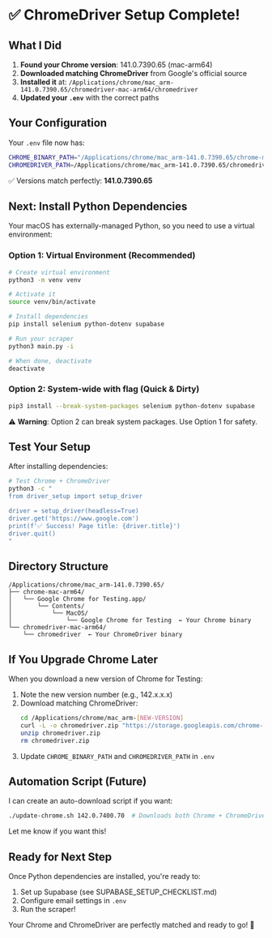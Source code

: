 # ✅ ChromeDriver Setup Complete!

## What I Did

1. **Found your Chrome version**: 141.0.7390.65 (mac-arm64)
2. **Downloaded matching ChromeDriver** from Google's official source
3. **Installed it** at: `/Applications/chrome/mac_arm-141.0.7390.65/chromedriver-mac-arm64/chromedriver`
4. **Updated your `.env`** with the correct paths

## Your Configuration

Your `.env` file now has:

```bash
CHROME_BINARY_PATH="/Applications/chrome/mac_arm-141.0.7390.65/chrome-mac-arm64/Google Chrome for Testing.app/Contents/MacOS/Google Chrome for Testing"
CHROMEDRIVER_PATH=/Applications/chrome/mac_arm-141.0.7390.65/chromedriver-mac-arm64/chromedriver
```

✅ Versions match perfectly: **141.0.7390.65**

## Next: Install Python Dependencies

Your macOS has externally-managed Python, so you need to use a virtual environment:

### Option 1: Virtual Environment (Recommended)

```bash
# Create virtual environment
python3 -m venv venv

# Activate it
source venv/bin/activate

# Install dependencies
pip install selenium python-dotenv supabase

# Run your scraper
python3 main.py -i

# When done, deactivate
deactivate
```

### Option 2: System-wide with flag (Quick & Dirty)

```bash
pip3 install --break-system-packages selenium python-dotenv supabase
```

⚠️ **Warning**: Option 2 can break system packages. Use Option 1 for safety.

## Test Your Setup

After installing dependencies:

```bash
# Test Chrome + ChromeDriver
python3 -c "
from driver_setup import setup_driver

driver = setup_driver(headless=True)
driver.get('https://www.google.com')
print(f'✅ Success! Page title: {driver.title}')
driver.quit()
"
```

## Directory Structure

```
/Applications/chrome/mac_arm-141.0.7390.65/
├── chrome-mac-arm64/
│   └── Google Chrome for Testing.app/
│       └── Contents/
│           └── MacOS/
│               └── Google Chrome for Testing  ← Your Chrome binary
└── chromedriver-mac-arm64/
    └── chromedriver  ← Your ChromeDriver binary
```

## If You Upgrade Chrome Later

When you download a new version of Chrome for Testing:

1. Note the new version number (e.g., 142.x.x.x)
2. Download matching ChromeDriver:
   ```bash
   cd /Applications/chrome/mac_arm-[NEW-VERSION]
   curl -L -o chromedriver.zip "https://storage.googleapis.com/chrome-for-testing-public/[NEW-VERSION]/mac-arm64/chromedriver-mac-arm64.zip"
   unzip chromedriver.zip
   rm chromedriver.zip
   ```
3. Update `CHROME_BINARY_PATH` and `CHROMEDRIVER_PATH` in `.env`

## Automation Script (Future)

I can create an auto-download script if you want:

```bash
./update-chrome.sh 142.0.7400.70  # Downloads both Chrome + ChromeDriver
```

Let me know if you want this!

## Ready for Next Step

Once Python dependencies are installed, you're ready to:
1. Set up Supabase (see SUPABASE_SETUP_CHECKLIST.md)
2. Configure email settings in `.env`
3. Run the scraper!

Your Chrome and ChromeDriver are perfectly matched and ready to go! 🎉
